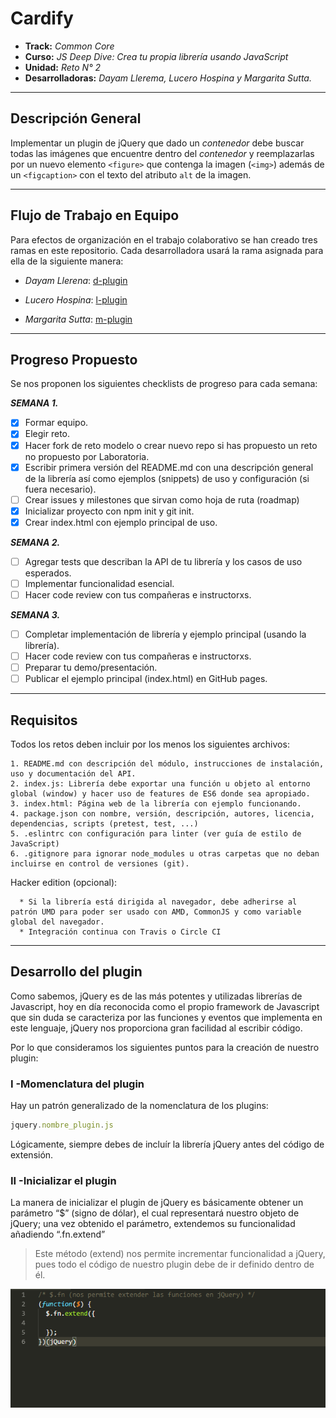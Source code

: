 # Cardify

* **Track:** _Common Core_
* **Curso:** _JS Deep Dive: Crea tu propia librería usando JavaScript_
* **Unidad:** _Reto N° 2_
* **Desarrolladoras:** _Dayam Llerema, Lucero Hospina y Margarita Sutta._

***

## Descripción General

Implementar un plugin de jQuery que dado un _contenedor_ debe buscar todas las
imágenes que encuentre dentro del _contenedor_ y reemplazarlas por un nuevo
elemento `<figure>` que contenga la imagen (`<img>`) además de un `<figcaption>`
con el texto del atributo `alt` de la imagen.

***

## Flujo de Trabajo en Equipo

Para efectos de organización en el trabajo colaborativo se han creado tres ramas en este repositorio. Cada desarrolladora usará la rama asignada para ella de la siguiente manera:

- _Dayam Llerena_: [d-plugin](https://github.com/margb13/cardify/tree/d-plugin)

- _Lucero Hospina_: [l-plugin](https://github.com/margb13/cardify/tree/l-plugin)

- _Margarita Sutta_: [m-plugin](https://github.com/margb13/cardify/tree/m-plugin)

***

## Progreso Propuesto

Se nos proponen los siguientes checklists de progreso para cada semana:

_**SEMANA 1.**_

- [X] Formar equipo.
- [X] Elegir reto.
- [x] Hacer fork de reto modelo o crear nuevo repo si has propuesto un reto no propuesto por Laboratoria.
- [x] Escribir primera versión del README.md con una descripción general de la librería así como ejemplos (snippets) de uso y configuración (si fuera necesario). 
- [ ] Crear issues y milestones que sirvan como hoja de ruta (roadmap)
- [x] Inicializar proyecto con npm init y git init.
- [x] Crear index.html con ejemplo principal de uso.

_**SEMANA 2.**_

- [ ] Agregar tests que describan la API de tu librería y los casos de uso esperados.
- [ ] Implementar funcionalidad esencial.
- [ ] Hacer code review con tus compañeras e instructorxs.

**_SEMANA 3._**

- [ ] Completar implementación de librería y ejemplo principal (usando la librería).
- [ ] Hacer code review con tus compañeras e instructorxs.
- [ ] Preparar tu demo/presentación.
- [ ] Publicar el ejemplo principal (index.html) en GitHub pages.

***

## Requisitos

Todos los retos deben incluir por los menos los siguientes archivos:

```
1. README.md con descripción del módulo, instrucciones de instalación, uso y documentación del API.
2. index.js: Librería debe exportar una función u objeto al entorno global (window) y hacer uso de features de ES6 donde sea apropiado.
3. index.html: Página web de la librería con ejemplo funcionando.
4. package.json con nombre, versión, descripción, autores, licencia, dependencias, scripts (pretest, test, ...)
5. .eslintrc con configuración para linter (ver guía de estilo de JavaScript)
6. .gitignore para ignorar node_modules u otras carpetas que no deban incluirse en control de versiones (git).
```

Hacker edition (opcional):
```
  * Si la librería está dirigida al navegador, debe adherirse al patrón UMD para poder ser usado con AMD, CommonJS y como variable global del navegador.
  * Integración continua con Travis o Circle CI
```

***

## Desarrollo del plugin

Como sabemos, jQuery es de las más potentes y utilizadas librerías de Javascript, hoy en día reconocida como el propio framework de Javascript que sin duda se caracteriza por las funciones y eventos que implementa en este lenguaje, jQuery nos proporciona gran facilidad al escribir código.

Por lo que consideramos los siguientes puntos para la creación de nuestro plugin:

### I -Momenclatura del plugin

Hay un patrón generalizado de la nomenclatura de los plugins:

  ```javascript
  jquery.nombre_plugin.js
  ```

Lógicamente, siempre debes de incluír la librería jQuery antes del código de extensión.

### II -Inicializar el plugin

La manera de inicializar el plugin de jQuery es básicamente obtener un parámetro “$” (signo de dólar), el cual representará nuestro objeto de jQuery; una vez obtenido el parámetro, extendemos su funcionalidad añadiendo “.fn.extend”

> Este método (extend) nos permite incrementar funcionalidad a jQuery, pues todo el código de nuestro plugin debe de ir definido dentro de él.

  ![inicializar](temporary-files/assets/images/screen/inicializar.png)
